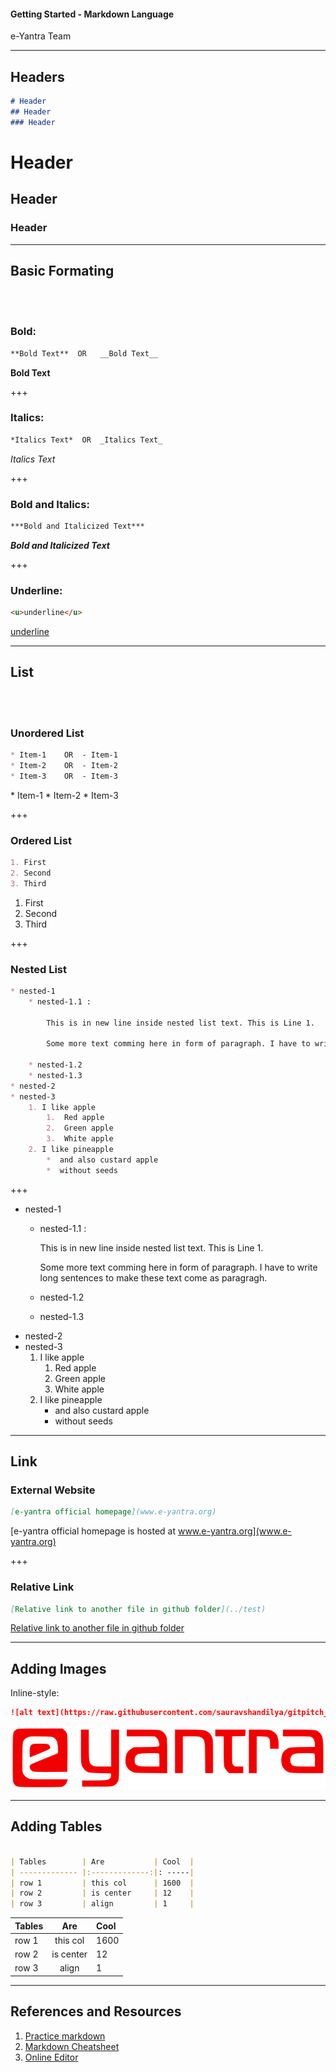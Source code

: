 #### Getting Started - Markdown Language

e-Yantra Team 

---

## Headers


```markdown
# Header
## Header
### Header
```
# Header
## Header
### Header

---

## Basic Formating
<br> <br>
### Bold:
``` markdown
**Bold Text**  OR	__Bold Text__
```
**Bold Text**

+++

### Italics:
``` markdown
*Italics Text*  OR	_Italics Text_
```
_Italics Text_

+++

### Bold and Italics:
```markdown
***Bold and Italicized Text***
```
***Bold and Italicized Text***

+++

### Underline:
```markdown
<u>underline</u>
```
<u>underline</u>

---

## List

<br><br>

### Unordered List
```markdown
* Item-1    OR  - Item-1
* Item-2    OR  - Item-2
* Item-3    OR  - Item-3
```
<p align="left">
* Item-1
* Item-2
* Item-3

</p>

+++

### Ordered List
```markdown
1. First
2. Second
3. Third
```
1. First
2. Second
3. Third

+++

### Nested List

```markdown
* nested-1
    * nested-1.1 : 

        This is in new line inside nested list text. This is Line 1.
        
        Some more text comming here in form of paragraph. I have to write long sentences to make these text come as paragragh.
        
    * nested-1.2
    * nested-1.3
* nested-2
* nested-3
    1. I like apple
        1.  Red apple
        2.  Green apple
        3.  White apple
    2. I like pineapple
        *  and also custard apple
        *  without seeds
```
+++
* nested-1
    * nested-1.1 : 

        This is in new line inside nested list text. This is Line 1.
        
        Some more text comming here in form of paragraph. I have to write long sentences to make these text come as paragragh.
        
    * nested-1.2
    * nested-1.3
* nested-2
* nested-3
    1. I like apple
        1.  Red apple
        2.  Green apple
        3.  White apple
    2. I like pineapple
        *  and also custard apple
        *  without seeds

---
## Link

### External Website

```markdown
[e-yantra official homepage](www.e-yantra.org)
```

[e-yantra official homepage is hosted at www.e-yantra.org](www.e-yantra.org)

+++

### Relative Link

```markdown
[Relative link to another file in github folder](../test)
```

[Relative link to another file in github folder](../test)

---
## Adding Images

Inline-style: 
```markdown
![alt text](https://raw.githubusercontent.com/sauravshandilya/gitpitch_presentation/master/images/eyantra_logo.png)
```

![alt text](https://raw.githubusercontent.com/sauravshandilya/gitpitch_presentation/master/images/eyantra_logo.png)


---

 
## Adding Tables 

```markdown

| Tables        | Are           | Cool  |
| ------------- |:-------------:|: -----|
| row 1         | this col      | 1600  |
| row 2         | is center     | 12    |
| row 3         | align         | 1     |
```
| Tables        | Are           | Cool  |
| ------------- |:-------------:|:----- |
| row 1         | this col      | 1600  |
| row 2         | is center     | 12    |
| row 3         | align         | 1     |


---
## References and Resources

1. [Practice markdown](http://commonmark.org/help/tutorial/)
2. [Markdown Cheatsheet](https://github.com/adam-p/markdown-here/wiki/Markdown-Cheatsheet)
3. [Online Editor](https://markable.in)